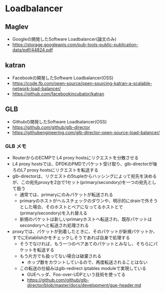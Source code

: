 # Loadbalancer


## Maglev
* Googleの開発したSoftware Loadbalancer(論文のみ)
* https://storage.googleapis.com/pub-tools-public-publication-data/pdf/44824.pdf


## katran
* Facebookの開発したSoftware Loadbalancer(OSS)
* https://code.fb.com/open-source/open-sourcing-katran-a-scalable-network-load-balancer/
* https://github.com/facebookincubator/katran


## GLB
* Githubの開発したSoftware Loadbalancer(OSS)
* https://github.com/github/glb-director
* https://githubengineering.com/glb-director-open-source-load-balancer/

### GLB メモ
* RouterからのECMPで L4 proxy hostsにリクエストを分散させる
* L4 proxy hostsでは、DPDKのPMDでパケット受け取り、glb-directorが後ろのL7 proxy hostsにリクエストを転送する
* glb-directorは、リクエストの5tupleからハッシングによって宛先を決めるが、この宛先proxyを2台で1セット(primary/secondory)を一つの宛先として扱う
    * 通常では、primaryにのみパケットが転送される
    * primaryのホストがヘルスチェックのダウンや、明示的にdrainで外そうとした場合、そのホストとペアになってるホストとで(primary/secondory)を入れ替える
    * 新規のパケットは新しいprimaryホストへ転送され、既存パケットはsecondoryへと転送され処理される
* proxyでは、パケットが到着したときに、そのパケットが新規パケットか、すでにEstablishかをチェックしそうであれば自身で処理する
    * そうでなければ、もう一つのペアあてのパケットとみなし、そちらにパケットを転送する
    * もう片方でも扱ってない場合は破棄される
        * ホップ数をカウントしているので、再度転送されることはない
    * この転送の仕組みはglb-redirect iptables moduleで実現している
        * GUEヘッダ、Foo-over-UDPという技術を使ってる
        * https://github.com/github/glb-director/blob/master/docs/development/gue-header.md
